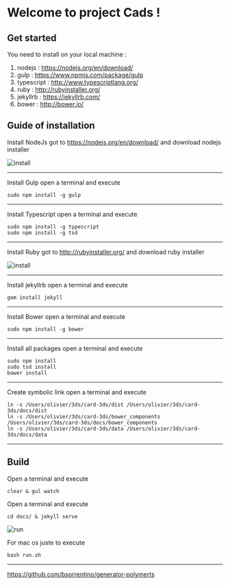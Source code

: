 
Welcome to project Cads !
===================


Get started
-------------

You need to install  on your local machine :

 1. nodejs :  https://nodejs.org/en/download/
 2. gulp : https://www.npmjs.com/package/gulp
 3. typescript : http://www.typescriptlang.org/
 4. ruby : http://rubyinstaller.org/
 5. jekyllrb : https://jekyllrb.com/
 6. bower : http://bower.io/

Guide of installation
-------------

Install NodeJs got to  https://nodejs.org/en/download/ and download nodejs  installer

![install](https://github.com/oferreira/card-3ds/blob/master/docs/assets/images/readme/download_node_js.jpg)

----------

Install Gulp open a terminal and execute

    sudo npm install -g gulp

----------

Install Typescript open a terminal and execute

    sudo npm install -g typescript
    sudo npm install -g tsd

----------

Install Ruby got to http://rubyinstaller.org/ and download ruby installer

![install](https://github.com/oferreira/card-3ds/blob/master/docs/assets/images/readme/rubyinstaller.jpg)

----------

Install jekyllrb open a terminal and execute

    gem install jekyll

----------

Install Bower open a terminal and execute

    sudo npm install -g bower

----------

Install all packages open a terminal and execute

    sudo npm install
    sudo tsd install
    bower install

----------

Create symbolic link  open a terminal and execute

    ln -s /Users/olivier/3ds/card-3ds/dist /Users/olivier/3ds/card-3ds/docs/dist
    ln -s /Users/olivier/3ds/card-3ds/bower_components /Users/olivier/3ds/card-3ds/docs/bower_components
    ln -s /Users/olivier/3ds/card-3ds/data /Users/olivier/3ds/card-3ds/docs/data

----------

Build
-------------------

Open a terminal and execute

    clear & gul watch

Open a terminal and execute

    cd docs/ & jekyll serve

![run](https://github.com/oferreira/card-3ds/blob/master/docs/assets/images/readme/run.jpg)


For mac os juste to execute

    bash run.sh

----------

https://github.com/bsorrentino/generator-polymerts